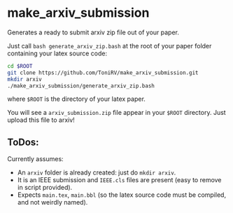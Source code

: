 # make_arxiv_submission
Generates a ready to submit arxiv zip file out of your paper.

Just call `bash generate_arxiv_zip.bash` at the root of your paper folder containing your latex source code:

```bash
cd $ROOT
git clone https://github.com/ToniRV/make_arxiv_submission.git
mkdir arxiv
./make_arxiv_submission/generate_arxiv_zip.bash
```

where `$ROOT` is the directory of your latex paper.

You will see a `arxiv_submission.zip` file appear in your `$ROOT` directory.
Just upload this file to arxiv!

## ToDos:

Currently assumes:
- An `arxiv` folder is already created: just do `mkdir arxiv`.
- It is an IEEE submission and `IEEE.cls` files are present (easy to remove in script provided).
- Expects `main.tex`, `main.bbl` (so the latex source code must be compiled, and not weirdly named).
